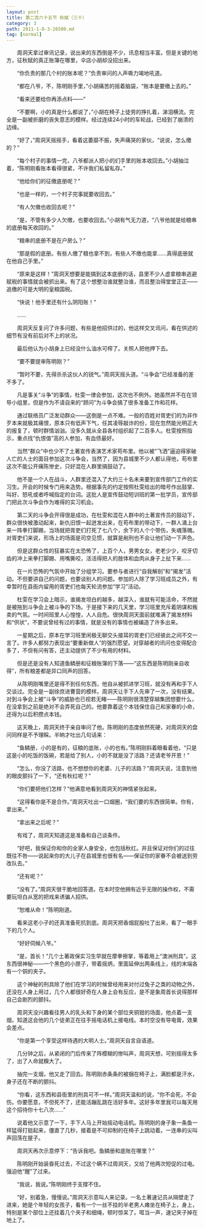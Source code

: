 ```yaml
---
layout: post
title: 第二百六十五节 秋赋（三十）
category: 3
path: 2011-1-8-3-26500.md
tag: [normal]
---
```


　　周洞天拿过审讯记录，说出来的东西倒是不少，讯息相当丰富。但是关键的地方，征秋赋的真正账簿在哪里，伞店小胡却没招出来。

　　“你负责的那几个村的账本呢？”负责审问的人声嘶力竭地吼道。

　　“都在八爷，不，陈明刚手里，”小胡痛苦的摇着脑袋，“账本是要缴上去的。”

　　“看来还要给你再添点料——”

　　“不要啊，小的真是什么都说了，”小胡在椅子上徒劳的挣扎着，涕泪横流。完全是一副被折磨的丧失意志的模样。经过连续24小时的车轮战，已经到了崩溃的边缘。

　　“好了，”周洞天摇摇手，看着这萎靡不振，失声痛哭的家伙，“说说，怎么缴的？”

　　“每个村子的事情一完，八爷都派人把小的们手里的账本收回去。”小胡抽泣着，“陈明刚看账本看得很紧，不许我们私留私存。”

　　“他给你们的征缴底册呢？”

　　“也是一样的，一个村子完事就要收回去。”

　　“有人欠缴也收回去呢？”

　　“是，不管有多少人欠缴，也要收回去。”小胡有气无力道，“八爷他就是给粮串的底册每天收回的。”

　　“粮串的底册不是在户房么？”

　　“那是假的底册。有些人缴了粮也拿不到，有些人不缴也能拿……真得底册就在他自己手里。”

　　“原来是这样！”周洞天想要是能搞到这本底册的话，县里不少人虚拿粮串逃避赋税的事情就会被抓出来。有了这个想整治谁就整治谁，而且整治得堂堂正正——追缴的可是大明的皇粮国税。

　　“快说！他手里还有什么阴阳账！”

　　……

　　周洞天反复问了许多问题，有些是他招供过的，他这样交叉讯问，看在供述的细节有没有前后对不上的状况。

　　最后他认为小胡身上已经没什么油水可榨了。关照人把他押下去。

　　“要不要提审陈明刚？”

　　“暂时不要，先得杀杀这伙人的锐气。”周洞天摇头道。“斗争会”已经准备的差不多了。

　　凡是事关“斗争”的事情，杜雯一律会参加，这次也不例外。她虽然并不在在领导小组里，但是作为不请自来的“顾问”为斗争会搞了很多准备工作和花样。

　　通过联络员广泛发动群众——这倒是一点不难。一般的百姓对胥吏们的为非作歹本来就极其痛恨，原本只有低声下气，任其凌辱敲诈的份，现在忽然能光明正大的报复了，顿时群情汹汹。没多久就从全县各村组织起了二百多人。杜雯按照指示，重点找“仇恨值”高的人参加，有血债最好。

　　当然“群众”中也少不了土著宣传表演艺术家苟布里。他以被“飞洒”逼迫得家破人亡的人士的面目参加这次斗争会，当然了，因为县城里不少人都认得他，苟布里这次不能公开痛陈惨史，只好混在人群里搞鼓动了。

　　他不是一个人在战斗，人群里还混入了大约三十名未来要到宣传部门工作的实习生。开会的时候专门用来造势。根据事先的约定按照杜雯给出的暗号作出鼓掌、叫好、怒吼或者呼喊指定的台词。这批人是宣传鼓动短训班的第一批学员，宣传部门把此次斗争会作为难得的实习机会。

　　第二天的斗争会开得很是成功，在杜雯和混在人群中的土著宣传员的鼓动下，群众很快被激动起来，新仇旧恨一起迸发出来，在苟布里的带动下，一群人涌上台来一阵拳打脚踢，当场就把胥吏们打死了七八个，余下的人个个带伤，失魂落魄。对胥吏们来说，形场上的场面是司空见惯，就算是剐刑也不会让他们动一下声色。

　　但是这群众性的狂暴实在太恐怖了，上百个人，男男女女，老老少少，咬牙切齿的冲上来拳打脚踢、用嘴撕咬，活活得把人的肢体和血肉从身子上扯下来……

　　在一片恐怖的气氛中开始了分组学习。要参与者进行“自我解剖”和“揭发”活动。不但要讲自己的问题，也要谈别人的问题。参加的人除了学习班成员之外，有幸暂时在县衙内留用的胥吏们也每天轮流参加“学习”活动。

　　杜雯在学习会上暗示，谁揭发坦白的越多，越深入，谁就有可能活命，不然就是被拖到斗争会上被斗争的下场。于是接下来的几天里，学习班里充斥着阴谋和叛卖的气氛。一时间班里人心惶惶，人人自危。很快周洞天面前就堆满了揭发材料和“供状”，不要说曾经有过的事情，就是没有的事情也被编造了许多出来。

　　一星期之后，原本在学习班里闲极无聊交头接耳的胥吏们已经彼此之间不交一言了。许多人都努力表现出“要重新做人”的强烈愿望。对穿越者的讯问也变得配合多了，不但有问有答，还主动提供了不少有用的材料。

　　但是还是没有人知道鱼鳞册和征粮账簿的下落——“这东西是陈明刚亲自收得”，所有粮差都是异口同声的回答。

　　从陈明刚嘴里还是得不到任何东西，他自从被抓进学习班，就没有再和手下人交谈过。完全是一副徐庶进曹营的模样。周洞天让手下人先审了一次，没有结果。对到斗争会上被“斗争”的威胁也已视若无睹——陈明刚很清楚穿越集团想要什么，在没拿到之前是绝对不会弄死自己的。他要靠着这个本钱保住自己和家眷的小命，还得为以后积攒点本钱。

　　这天晚上，周洞天终于亲自审问了他。陈明刚的态度依然死硬，对周洞天的盘问同样是不予理睬。半晌才吐出几句话来：

　　“鱼鳞册，小的是有的，征粮的底账，小的也有。”陈明刚斜着眼看着他，“只是这是小的吃饭的饭碗，若是给了别人，小的不就是没了活路？还请老爷开恩！”

　　“怎么，你没了活路，也不想想你的老婆、儿子的活路？”周洞天说，注意到他的眼皮颤抖了一下，“还有秋红呢？”

　　“你们要把他们怎样？”他满意地看到周洞天的神情紧张起来。

　　“这得看你是不是合作。”周洞天吐出一口烟圈，“我们要的东西很简单。你有，拿出来。”

　　“拿出来之后呢？”

　　有戏了，周洞天知道这是准备和自己谈条件。

　　“好吧，我保证你和你的全家人身安全，也包括秋红。并且保证对你们的过往既往不咎——说起来你的大儿子在县城里也很有名——保证你的家眷不会被送到劳改队去。”

　　“还有呢？”

　　“没有了。”周洞天很干脆地回答道。在本时空他拥有近乎无限的操作权，不需要玩坦白从宽的把戏来诱骗人招供。

　　“恕难从命！”陈明刚道。

　　看来这老小子的还真准备死抗到底。周洞天把香烟屁股吐了出来，看了一眼手下的几个人。

　　“好好伺候八爷。”

　　“是，首长！”几个土著政保实习生早就在摩拳擦掌，等着用上“澳洲刑具”。这东西很神秘——一个黑色的小匣子，带着摇炳，里面延伸出两条线上，线的末端各有一个铜的夹子。

　　这个神秘的刑具除了他们在学习的时候曾经用来对付过兔子之类的动物之外，还没在人身上用过，几个人都很好奇在人身上会有反应，是不是象周首长说得那样自己会剧烈的颤抖。

　　周洞天没兴趣看往男人的乳头和下身的某个部位夹铜钳的场面，他点着一支烟，知道这会他的几个徒弟正在往手摇电话机上接电线。本时空没有导电膏，效果会差点。

　　“你是第一个享受这样待遇的大明人士。”周洞天自言自语道。

　　几分钟之后，从紧闭的门后传来了阵模糊的惨叫声，周洞天想，可别摇得太多了，出了人命就糗大了。

　　抽完一支烟，他又走了回去。陈明刚赤条条的被捆在椅子上，满脸都是汗水，身子还在不断的颤抖。

　　“你看，这东西和县衙里的刑具可不一样。”周洞天温和的说，“你不会死，不会伤。你要愿意，不但死不了，还能活蹦乱跳在活好多年。这好多年里我可以每天用这个招待你十七八次……”

　　说着他又示意了一下，手下人马上开始摇动电话机。陈明刚的身子象一条鱼一样猛得打挺起来，僵直了几秒，接着是不可抑制的在椅子上跳动着。一连串的尖叫声回荡在屋子。

　　周洞天再次示意停下：“告诉我吧。鱼鳞册和底账在哪里？”

　　陈明刚开始装昏死过去，不过这个瞒不过周洞天，又给了他两次短促的过电。强迫他“醒”了过来。

　　“我说，我说。”陈明刚终于支撑不住。

　　“好，别着急，慢慢说。”周洞天示意叫人来记录。一名土著速记员从隔壁走了进来，她是个年轻的女孩子，看有一个一丝不挂的半老男人瘫坐在椅子上，身上，特别是某个部位上还挂着几个夹子和细绳，顿时惊呆了。哐当一声，速记夹子掉在地上了。
